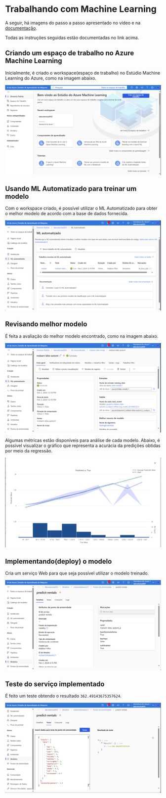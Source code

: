 # Trabalhando com Machine Learning

A seguir, há imagens do passo a passo apresentado no vídeo e na [documentação](https://microsoftlearning.github.io/mslearn-ai-fundamentals/Instructions/Labs/01-machine-learning.html#create-an-azure-machine-learning-workspace).

Todas as instruções seguidas estão documentadas no link acima.

## Criando um espaço de trabalho no Azure Machine Learning

Inicialmente, é criado o workspace(espaço de trabalho) no Estúdio Machine Learning do Azure, como na imagem abaixo.

![Imagem 0](../img/01/0.png)

## Usando ML Automatizado para treinar um modelo

Com o workspace criado, é possível utilizar o ML Automatizado para obter o melhor modelo de acordo com a base de dados fornecida.

![Imagem 1](../img/01/1.png)

## Revisando melhor modelo

É feita a avaliação do melhor modelo encontrado, como na imagem abaixo.

![Imagem 2](../img/01/2.png)

Algumas métricas estão disponíveis para análise de cada modelo. Abaixo, é possível visualizar o gráfico que representa a acurácia da predições obtidas por meio da regressão.

![Imagem 3](../img/01/3.png)

## Implementando(deploy) o modelo

Cria um serviço Web para que seja possível utilizar o modelo treinado.

![Imagem 4](../img/01/4.png)

## Teste do serviço implementado

É feito um teste obtendo o resultado ```362.49143675357624```.

![Imagem 5](../img/01/5.png)

